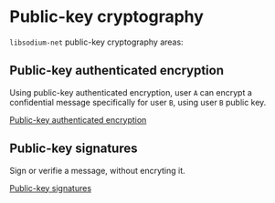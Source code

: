 # Public-key cryptography

`libsodium-net` public-key cryptography areas:


## Public-key authenticated encryption

Using public-key authenticated encryption, user `A` can encrypt a confidential message specifically for user `B`, using user `B` public key.

[Public-key authenticated encryption](public-key_cryptography/authenticated_encryption.md)

## Public-key signatures

Sign or verifie a message, without encryting it.

[Public-key signatures](public-key_cryptography/public-key_signatures.md)

